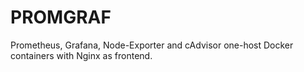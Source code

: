 # PROMGRAF
Prometheus, Grafana, Node-Exporter and cAdvisor one-host Docker containers with Nginx as frontend.

